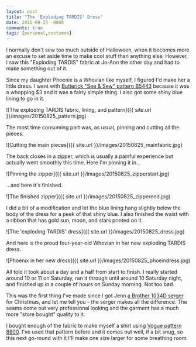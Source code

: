 ```yaml
---
layout: post
title: "The 'Exploding TARDIS' Dress"
date: 2015-08-25 -0800
comments: true
tags: [personal,costumes]
---
```

I normally don't sew too much outside of Halloween, when it becomes more an excuse to set aside time to make cool stuff than anything else. However, I saw this "Exploding TARDIS" fabric at Jo-Ann the other day and had to make something out of it.

Since my daughter Phoenix is a Whovian like myself, I figured I'd make her a little dress. I went with [Butterick "See & Sew" pattern B5443](http://butterick.mccall.com/b5443-products-10827.php?page_id=678) because it was a whopping $3 and it was a fairly simple thing. I also got some shiny blue lining to go in it.

![The exploding TARDIS fabric, lining, and pattern]({{ site.url }}/images/20150825_pattern.jpg)

The most time consuming part was, as usual, pinning and cutting all the pieces.

![Cutting the main pieces]({{ site.url }}/images/20150825_mainfabric.jpg)

The back closes in a zipper, which is usually a painful experience but actually went smoothly this time. Here I'm pinning it in...

![Pinning the zipper]({{ site.url }}/images/20150825_zipperstart.jpg)

...and here it's finished.

![The finished zipper]({{ site.url }}/images/20150825_zipperend.jpg)

I did a bit of a modification and let the blue lining hang slightly below the body of the dress for a peek of that shiny blue. I also finished the waist with a ribbon that has gold sun, moon, and stars printed on it.

![The 'exploding TARDIS' dress]({{ site.url }}/images/20150825_dress.jpg)

And here is the proud four-year-old Whovian in her new exploding TARDIS dress.

![Phoenix in her new dress]({{ site.url }}/images/20150825_phoeindress.jpg)

All told it took about a day and a half from start to finish. I really started around 10 or 11 on Saturday, ran it through until around 10 Saturday night, and finished up in a couple of hours on Sunday morning. Not too bad.

This was the first thing I've made since I got Jenn [a Brother 1034D serger](http://www.amazon.com/dp/B0000CBK1L?tag=mhsvortex) for Christmas, and let me tell you - the serger makes all the difference. The seams come out very professional looking and the garment has a much more "store bought" quality to it.

I bought enough of the fabric to make myself a shirt using [Vogue pattern 8800](http://voguepatterns.mccall.com/v8800-products-16442.php?page_id=289). I've used that pattern before and it comes out well, if a bit snug, so this next go-round with it I'll make one size larger for some breathing room.